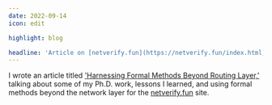 ```yaml
---
date: 2022-09-14
icon: edit

highlight: blog

headline: 'Article on [netverify.fun](https://netverify.fun/index.html) site'
---
```


I wrote an article titled ['Harnessing Formal Methods Beyond Routing Layer,'](https://netverify.fun/harnessing-formal-methods-beyond-routing-layer/) talking about some of my Ph.D. work, lessons I learned, and using formal methods beyond the network layer for the [netverify.fun](https://netverify.fun/index.html) site.
